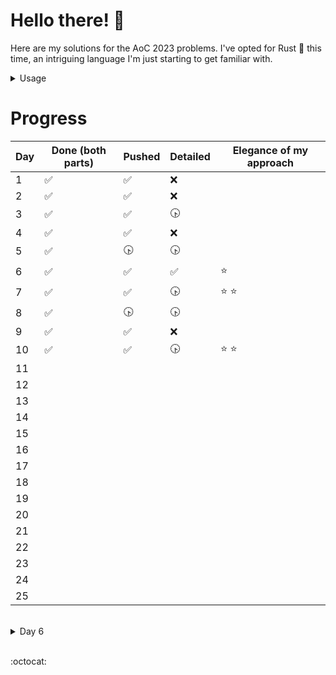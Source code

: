 # **Hello there! :wave:**

Here are my solutions for the AoC 2023 problems. I've opted for Rust :crab: this time,  an intriguing language I'm just starting to get familiar with.

<details>
<summary>Usage</summary>
<br>
 
 > Note : Intended for Windows machines

- _Paste your input inside_ ***input.txt***
- Run: ```make run n``` for day n, part 1, or ```make run np2``` for part 2.
  
> Use ```make clear``` if you wish to delete the generated executables

</details>



# Progress

| Day | Done (both parts)    | Pushed               | Detailed   | Elegance of my approach |
|-----|----------------------|----------------------|------------|-------------------------|
| 1   | :white_check_mark:   |  :white_check_mark:  |    :x:     |                         |
| 2   | :white_check_mark:   |  :white_check_mark:  |    :x:     |                         |
| 3   | :white_check_mark:   |  :white_check_mark:  | :clock430: |                         |
| 4   | :white_check_mark:   |  :white_check_mark:  |    :x:     |                         |
| 5   | :white_check_mark:   |     :clock430:       | :clock430: |                         |
| 6   | :white_check_mark:   |  :white_check_mark:  |:white_check_mark:|        :star:           |
| 7   | :white_check_mark:   |  :white_check_mark:  | :clock430: |     :star:  :star:      |
| 8   | :white_check_mark:   |     :clock430:       | :clock430: |                         |
| 9   | :white_check_mark:   |  :white_check_mark:  |    :x:     |                         |
| 10  | :white_check_mark:   |  :white_check_mark:  | :clock430: |     :star:  :star:      |
| 11  |                      |                      |            |                         |
| 12  |                      |                      |            |                         |
| 13  |                      |                      |            |                         |
| 14  |                      |                      |            |                         |
| 15  |                      |                      |            |                         |
| 16  |                      |                      |            |                         |
| 17  |                      |                      |            |                         |
| 18  |                      |                      |            |                         |
| 19  |                      |                      |            |                         |
| 20  |                      |                      |            |                         |
| 21  |                      |                      |            |                         |
| 22  |                      |                      |            |                         |
| 23  |                      |                      |            |                         |
| 24  |                      |                      |            |                         |
| 25  |                      |                      |            |                         |

<br>

<details>
<summary>Day 6</summary>
<br>
 
To determine the number of ways to win a race, we consider the score $s_k$ achieved by pressing the button for $k$ milliseconds. This score is calculated by multiplying the duration the button is pressed $k$ by the remaining time $T - k$, where $T$ is the total race duration.

Mathematically, this is expressed as ${s_k} = k(T - k)$ for $k$ in { ${0, 1, \dots, T}$ }.

The objective is to find the number of possible values of $k$ for which $s_k > R$, where $R$ is the race record. This leads to the inequality:

$k^2 - T k + R < 0$

The corresponding quadratic equation is $k^2 - T k + R = 0$, with a determinant $\Delta = \sqrt{T^2 - 4R}$.

If $T^2 - 4R \leq 0$, then the inequality has no solution. However, if $T^2 - 4R > 0$, two solutions $x_+$ and $x_-$ are obtained:

$x_{\pm} = \frac{T \pm \sqrt{\Delta}}{2}$

The solution to the problem is then the count of integers within the range $[x_-, x_+]$ (inclusive and limited to the interval $[0, T]$). This is because the function $f(k) = k^2 - T k + R$ defines an upward-oriented parabolic curve, and we seek the portion below zero.

To find the solution, we calculate $\lceil x_+ \rceil - \lfloor x_- \rfloor + 1.$


</details>

<br>

:octocat:
